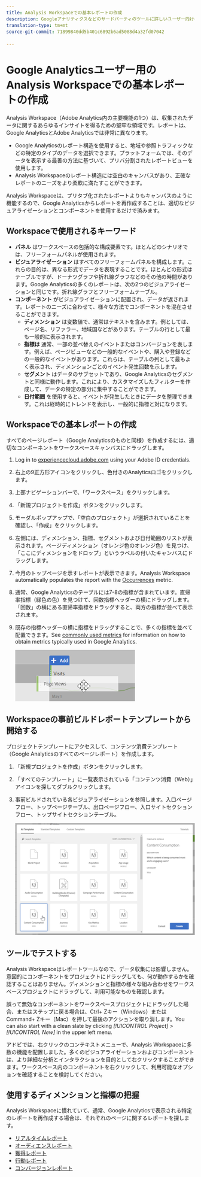 ```yaml
---
title: Analysis Workspaceでの基本レポートの作成
description: Googleアナリティクスなどのサードパーティのツールに詳しいユーザー向けの形式で、Analysis Workspaceで基本レポートを作成する方法について説明します。
translation-type: tm+mt
source-git-commit: 71899840dd5b401c6892b6ad5088d4a32fd07042

---
```



# Google Analyticsユーザー用のAnalysis Workspaceでの基本レポートの作成

Analysis Workspace（Adobe Analytics内の主要機能の1つ）は、収集されたデータに関するあらゆるインサイトを得るための堅牢な領域です。レポートは、Google AnalyticsとAdobe Analyticsでは非常に異なります。

* Google Analyticsのレポート構造を使用すると、地域や参照トラフィックなどの特定のタイプのデータを選択できます。プラットフォームでは、そのデータを表示する最善の方法に基づいて、プリバ分割されたレポートビューを使用します。
* Analysis Workspaceのレポート構造には空白のキャンバスがあり、正確なレポートのニーズをより柔軟に満たすことができます。

Analysis Workspaceは、プリタブ化されたレポートよりもキャンバスのように機能するので、Google Analyticsからレポートを再作成することは、適切なビジュアライゼーションとコンポーネントを使用するだけで済みます。

## Workspaceで使用されるキーワード

* **パネル** はワークスペースの包括的な構成要素です。ほとんどのシナリオでは、フリーフォームパネルが使用されます。
* **ビジュアライゼーション** はすべてのフリーフォームパネルを構成します。これらの目的は、異なる形式でデータを表現することです。ほとんどの形式はテーブルですが、ドーナツグラフや折れ線グラフなどのその他の時間があります。Google Analyticsの多くのレポートは、次の2つのビジュアライゼーションと同じです。折れ線グラフとフリーフォームテーブル。
* **コンポーネント** がビジュアライゼーションに配置され、データが返されます。レポートのニーズに合わせて、様々な方法でコンポーネントを混在させることができます。
   * **ディメンション** は変数値で、通常はテキストを含みます。例としては、ページ名、リファラー、地域国などがあります。テーブルの行として最も一般的に表示されます。
   * **指標は** 通常、一部の並べ替えのイベントまたはコンバージョンを表します。例えば、ページビューなどの一般的なイベントや、購入や登録などの一般的なイベントがあります。これらは、テーブルの列として最もよく表示され、ディメンションごとのイベント発生回数を示します。
   * **セグメント** はデータのサブセットであり、Google Analyticsのセグメントと同様に動作します。これにより、カスタマイズしたフィルターを作成して、データの特定の部分に集中することができます。
   * **日付範囲** を使用すると、イベントが発生したときにデータを整理できます。これは経時的にトレンドを表示し、一般的に指標と対になります。

## Workspaceでの基本レポートの作成

すべてのページレポート（Google Analyticsのものと同様）を作成するには、適切なコンポーネントをワークスペースキャンバスにドラッグします。

1. Log in to [experiencecloud.adobe.com](https://experiencecloud.adobe.com) using your Adobe ID credentials.
2. 右上の9正方形アイコンをクリックし、色付きのAnalyticsロゴをクリックします。
3. 上部ナビゲーションバーで、「ワークスペース」をクリックします。
4. 「新規プロジェクトを作成」ボタンをクリックします。
5. モーダルポップアップで、「空白のプロジェクト」が選択されていることを確認し、「作成」をクリックします。
6. 左側には、ディメンション、指標、セグメントおよび日付範囲のリストが表示されます。ページディメンション（オレンジ色のオレンジ色）を見つけ、「ここにディメンションをドロップ」というラベルの付いたキャンバスにドラッグします。
7. 今月のトップページを示すレポートが表示できます。Analysis Workspace automatically populates the report with the [Occurrences](../../../components/c-variables/c-metrics/metrics-occurrences.md) metric.
8. 通常、Google Analyticsのテーブルには7-8の指標が含まれています。直帰率指標（緑色の色）を見つけて、回数指標ヘッダーの横にドラッグします。「回数」の横にある直帰率指標をドラッグすると、両方の指標が並べて表示されます。
9. 既存の指標ヘッダーの横に指標をドラッグすることで、多くの指標を並べて配置できます。See [commonly used metrics](common-metrics.md) for information on how to obtain metrics typically used in Google Analytics.

   ![新しい指標](../assets/new_metric.png)

## Workspaceの事前ビルドレポートテンプレートから開始する

プロジェクトテンプレートにアクセスして、コンテンツ消費テンプレート（Google Analyticsのすべてのページレポート）を作成します。

1. 「新規プロジェクトを作成」ボタンをクリックします。
2. 「すべてのテンプレート」に一覧表示されている「コンテンツ消費（Web）」アイコンを探してダブルクリックします。
3. 事前ビルドされている各ビジュアライゼーションを参照します。入口ページフロー、トップページテーブル、出口ページフロー、入口サイトセクションフロー、トップサイトセクションテーブル。

   ![テンプレートの選択](../assets/content_consumption_template.png)

## ツールでテストする

Analysis Workspaceはレポートツールなので、データ収集には影響しません。意図的にコンポーネントをプロジェクトにドラッグしても、何が動作するかを確認することはありません。ディメンションと指標の様々な組み合わせをワークスペースプロジェクトにドラッグして、利用可能なものを確認します。

誤って無効なコンポーネントをワークスペースプロジェクトにドラッグした場合、またはステップに戻る場合は、Ctrl+ Zキー（Windows）またはCommand+ Zキー（Mac）を押して最後のアクションを取り消します。You can also start with a clean slate by clicking *[!UICONTROL Project] &gt; [!UICONTROL New]* in the upper left menu.

アドビでは、右クリックのコンテキストメニューで、Analysis Workspaceに多数の機能を配置しました。多くのビジュアライゼーションおよびコンポーネントは、より詳細な分析とインタラクションを目的として右クリックすることができます。ワークスペース内のコンポーネントを右クリックして、利用可能なオプションを確認することを検討してください。

## 使用するディメンションと指標の把握

Analysis Workspaceに慣れていて、通常、Google Analyticsで表示される特定のレポートを再作成する場合は、それぞれのページに関するレポートを探します。

* [リアルタイムレポート](realtime-reports.md)
* [オーディエンスレポート](audience-reports.md)
* [獲得レポート](acquisition-reports.md)
* [行動レポート](behavior-reports.md)
* [コンバージョンレポート](conversions-reports.md)

